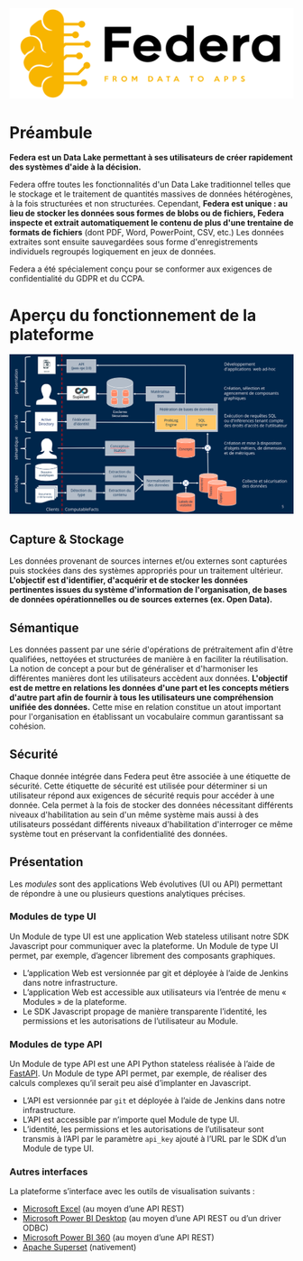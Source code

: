 ![](../img/logo-federa.svg)

# Préambule

__Federa est un Data Lake permettant à ses utilisateurs de créer rapidement des systèmes d'aide à la décision.__

Federa offre toutes les fonctionnalités d'un Data Lake traditionnel telles que le stockage et le traitement de
quantités massives de données hétérogènes, à la fois structurées et non structurées. Cependant, __Federa est unique :
au lieu de stocker les données sous formes de blobs ou de fichiers, Federa inspecte et extrait automatiquement le
contenu de plus d'une trentaine de formats de fichiers__ (dont PDF, Word, PowerPoint, CSV, etc.) Les données extraites
sont ensuite sauvegardées sous forme d'enregistrements individuels regroupés logiquement en jeux de données.

Federa a été spécialement conçu pour se conformer aux exigences de confidentialité du GDPR et du CCPA.

# Aperçu du fonctionnement de la plateforme

![](../img/federa/federa-platform.png)

## Capture & Stockage

Les données provenant de sources internes et/ou externes sont capturées puis stockées dans des systèmes appropriés pour
un traitement ultérieur. __L'objectif est d'identifier, d'acquérir et de stocker les données pertinentes issues du
système d'information de l'organisation, de bases de données opérationnelles ou de sources externes (ex. Open Data).__

## Sémantique

Les données passent par une série d'opérations de prétraitement afin d'être qualifiées, nettoyées et structurées de
manière à en faciliter la réutilisation. La notion de concept a pour but de généraliser et d'harmoniser les différentes
manières dont les utilisateurs accèdent aux données. __L'objectif est de mettre en relations les données d'une part et
les concepts métiers d'autre part afin de fournir à tous les utilisateurs une compréhension unifiée des données.__ Cette
mise en relation constitue un atout important pour l'organisation en établissant un vocabulaire commun garantissant sa
cohésion.

## Sécurité

Chaque donnée intégrée dans Federa peut être associée à une étiquette de sécurité. Cette étiquette de sécurité
est utilisée pour déterminer si un utilisateur répond aux exigences de sécurité requis pour accéder à une donnée. Cela
permet à la fois de stocker des données nécessitant différents niveaux d'habilitation au sein d'un même système mais
aussi à des utilisateurs possédant différents niveaux d'habilitation d'interroger ce même système tout en préservant la
confidentialité des données.

## Présentation

Les _modules_ sont des applications Web évolutives (UI ou API) permettant de répondre à une ou plusieurs questions
analytiques précises.

### Modules de type UI

Un Module de type UI est une application Web stateless utilisant notre SDK Javascript pour communiquer avec la
plateforme. Un Module de type UI permet, par exemple, d’agencer librement des composants graphiques.

- L’application Web est versionnée par git et déployée à l’aide de Jenkins dans notre infrastructure.
- L’application Web est accessible aux utilisateurs via l’entrée de menu « Modules » de la plateforme.
- Le SDK Javascript propage de manière transparente l’identité, les permissions et les autorisations de l’utilisateur au
  Module.

### Modules de type API

Un Module de type API est une API Python stateless réalisée à l’aide de [FastAPI](https://fastapi.tiangolo.com/). Un
Module de type API permet, par exemple, de réaliser des calculs complexes qu’il serait peu aisé d’implanter en
Javascript.

- L’API est versionnée par `git` et déployée à l’aide de Jenkins dans notre infrastructure.
- L’API est accessible par n’importe quel Module de type UI.
- L’identité, les permissions et les autorisations de l’utilisateur sont transmis à l’API par le paramètre `api_key`
  ajouté à l’URL par le SDK d’un Module de type UI.

### Autres interfaces

La plateforme s’interface avec les outils de visualisation suivants :

- [Microsoft Excel](https://www.microsoft.com/en-us/microsoft-365/excel) (au moyen d’une API REST)
- [Microsoft Power BI Desktop](https://powerbi.microsoft.com/fr-be/getting-started-with-power-bi/) (au moyen d’une API
  REST ou d’un driver ODBC)
- [Microsoft Power BI 360](https://powerbi.microsoft.com/fr-be/getting-started-with-power-bi/) (au moyen d’une API REST)
- [Apache Superset](https://superset.apache.org/) (nativement)